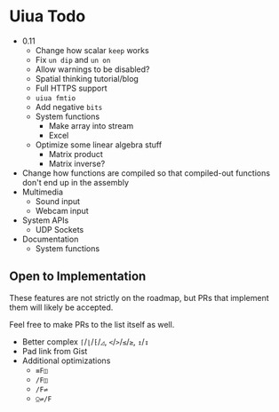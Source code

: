 # Uiua Todo

- 0.11
  - Change how scalar `keep` works
  - Fix `un dip` and `un on`
  - Allow warnings to be disabled?
  - Spatial thinking tutorial/blog
  - Full HTTPS support
  - `uiua fmtio`
  - Add negative `bits`
  - System functions
    - Make array into stream
    - Excel
  - Optimize some linear algebra stuff
    - Matrix product
    - Matrix inverse?
- Change how functions are compiled so that compiled-out functions don't end up in the assembly
- Multimedia
  - Sound input
  - Webcam input
- System APIs
  - UDP Sockets
- Documentation
  - System functions

## Open to Implementation

These features are not strictly on the roadmap, but PRs that implement them will likely be accepted.

Feel free to make PRs to the list itself as well.

- Better complex `⌈`/`⌊`/`⁅`/`◿`, `<`/`>`/`≤`/`≥`, `↥`/`↧`
- Pad link from Gist
- Additional optimizations
  - `≡F◫`
  - `/F◫`
  - `/F⇌`
  - `⍜⇌/F`
